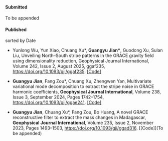 #### Submitted

To be appended

#### Published 

sorted by Date

- Yunlong Wu, Yun Xiao, Chuang Xu*, <strong>Guangyu Jian*</strong>, Guodong Xu, Sulan Liu, Unveiling North–South stripe patterns in the GRACE gravity field using dimensionality reduction, Geophysical Journal International</strong>, Volume 242, Issue 2, August 2025, ggaf235, https://doi.org/10.1093/gji/ggaf235. [[Code]](https://github.com/GuangyuJian/GRACE_Filter_VMDS)

- <strong>Guangyu Jian</strong>,  Fang Zou*, Chuang Xu, Zhengwen Yan, Multivariate variational mode decomposition to extract the stripe noise in GRACE harmonic coefficients, <strong>Geophysical Journal International</strong>, Volume 238, Issue 3, September 2024, Pages 1742–1754, https://doi.org/10.1093/gji/ggae241. [[Code]](https://github.com/GuangyuJian?tab=repositories)

- <strong>Guangyu Jian</strong>, Chuang Xu*, Fang Zou, Bo Huang, A novel GRACE reconstructive filter to extract the mass changes in Madagascar, <strong>Geophysical Journal International</strong>, Volume 235, Issue 2, November 2023, Pages 1493–1503, https://doi.org/10.1093/gji/ggad316. [[Code]](To be appended)


